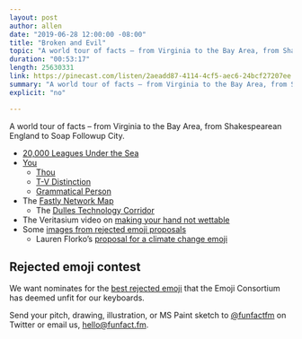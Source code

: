 ```yaml
---
layout: post
author: allen
date: "2019-06-28 12:00:00 -08:00"
title: "Broken and Evil"
topic: "A world tour of facts – from Virginia to the Bay Area, from Shakespearean England to Soap Followup City."
duration: "00:53:17"
length: 25630331
link: https://pinecast.com/listen/2aeadd87-4114-4cf5-aec6-24bcf27207ee.mp3
summary: "A world tour of facts – from Virginia to the Bay Area, from Shakespearean England to Soap Followup City."
explicit: "no"

---
```


A world tour of facts – from Virginia to the Bay Area, from Shakespearean England to Soap Followup City.

- [20,000 Leagues Under the Sea](https://en.wikipedia.org/wiki/Twenty_Thousand_Leagues_Under_the_Sea)
- [You](https://en.wikipedia.org/wiki/You)
	- [Thou](https://en.wikipedia.org/wiki/Thou)
	- [T-V Distinction](https://en.wikipedia.org/wiki/T–V_distinction)
	- [Grammatical Person](https://en.wikipedia.org/wiki/Grammatical_person)
- The [Fastly Network Map](https://www.fastly.com/network-map)
    - The [Dulles Technology Corridor](https://en.wikipedia.org/wiki/Dulles_Technology_Corridor)
- The Veritasium video on [making your hand not wettable](https://www.youtube.com/watch?v=GcdB5bFwio4&feature=youtu.be)
- Some [images from rejected emoji proposals](http://randomguy32.de/unicode/misc/rejected-emoji-proposals/)
    - Lauren Florko’s [proposal for a climate change emoji](https://twitter.com/triplethreatCSR/status/1140658786736070657)

## Rejected emoji contest

We want nominates for the [best rejected emoji](https://docs.google.com/spreadsheets/u/1/d/e/2PACX-1vTChOh3prKvohxG_MLA1PJHEdB65IpwCdQQ2WHxbwKhAWtKYc5Z_gk5fGK0Y0mZxfijjVzoSN5L2KEF/pubhtml?gid=1820515346&single=true) that the Emoji Consortium has deemed unfit for our keyboards.

Send your pitch, drawing, illustration, or MS Paint sketch to [@funfactfm](https://www.twitter.com/funfactfm/) on Twitter or email us, [hello@funfact.fm](mailto:hello@funfact.fm).

